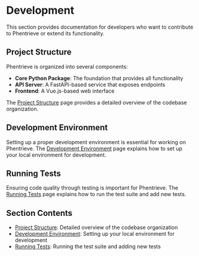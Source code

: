 # Development

This section provides documentation for developers who want to contribute to Phentrieve or extend its functionality.

## Project Structure

Phentrieve is organized into several components:

- **Core Python Package**: The foundation that provides all functionality
- **API Server**: A FastAPI-based service that exposes endpoints
- **Frontend**: A Vue.js-based web interface

The [Project Structure](project-structure.md) page provides a detailed overview of the codebase organization.

## Development Environment

Setting up a proper development environment is essential for working on Phentrieve. The [Development Environment](dev-environment.md) page explains how to set up your local environment for development.

## Running Tests

Ensuring code quality through testing is important for Phentrieve. The [Running Tests](running-tests.md) page explains how to run the test suite and add new tests.

## Section Contents

- [Project Structure](project-structure.md): Detailed overview of the codebase organization
- [Development Environment](dev-environment.md): Setting up your local environment for development
- [Running Tests](running-tests.md): Running the test suite and adding new tests
